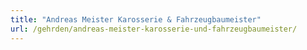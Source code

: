```yaml
---
title: "Andreas Meister Karosserie & Fahrzeugbaumeister"
url: /gehrden/andreas-meister-karosserie-und-fahrzeugbaumeister/
---
```

